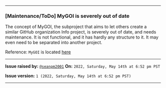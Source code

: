 
***

### [Maintenance/ToDo] MyGOI is severely out of date

The concept of MyGOI, the subproject that aims to let others create a similar GitHub organization Info project, is severely out of date, and needs maintenance. It is not functional, and it has hardly any structure to it. It may even need to be separated into another project.

Reference: `MyGOI` is located [here](https://github.com/seanpm2001/GitHub_Organization_Info/tree/main/MyGOI/)

***

**Issue raised by:** [`@seanpm2001`](https://github.com/seanpm2001/) **On:** `2022, Saturday, May 14th at 6:52 pm PST`

**Issue version:** `1 (2022, Saturday, May 14th at 6:52 pm PST)`

***
